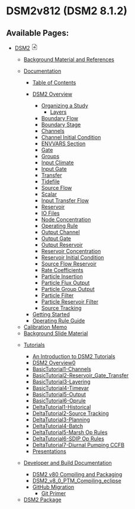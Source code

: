 # DSM2v812 (DSM2 8.1.2)

<div id="main-content" class="pageSection">

</div>

  
  

<div class="pageSection">

<div class="pageSectionHeader">

## Available Pages:

</div>

-   [DSM2](DSM2)
    <img src="images/icons/contenttypes/home_page_16.png" width="16" height="16" />
    -   [Background Material and
        References](Background_Material_and_References)

    <!-- -->

    -   [Documentation](Documentation)
        -   [Table of Contents](Table_of_Contents)

        <!-- -->

        -   [DSM2 Overview](DSM2_Overview)
            -   [Organizing a Study](Organizing_a_Study)
                -   [Layers](Layers)

            <!-- -->

            -   [Boundary Flow](Boundary_Flow)

            <!-- -->

            -   [Boundary Stage](Boundary_Stage)

            <!-- -->

            -   [Channels](Channels)

            <!-- -->

            -   [Channel Initial Condition](Channel_Initial_Condition)

            <!-- -->

            -   [ENVVARS Section](ENVVARS_Section)

            <!-- -->

            -   [Gate](Gate)

            <!-- -->

            -   [Groups](Groups)

            <!-- -->

            -   [Input Climate](Input_Climate)

            <!-- -->

            -   [Input Gate](Input_Gate)

            <!-- -->

            -   [Transfer](Transfer)

            <!-- -->

            -   [Tidefile](Tidefile)

            <!-- -->

            -   [Source Flow](Source_Flow)

            <!-- -->

            -   [Scalar](Scalar)

            <!-- -->

            -   [Input Transfer Flow](Input_Transfer_Flow)

            <!-- -->

            -   [Reservoir](Reservoir)

            <!-- -->

            -   [IO Files](IO_Files)

            <!-- -->

            -   [Node Concentration](Node_Concentration)

            <!-- -->

            -   [Operating Rule](Operating_Rule)

            <!-- -->

            -   [Output Channel](Output_Channel)

            <!-- -->

            -   [Output Gate](Output_Gate)

            <!-- -->

            -   [Output Reservoir](Output_Reservoir)

            <!-- -->

            -   [Reservoir Concentration](Reservoir_Concentration)

            <!-- -->

            -   [Reservoir Initial
                Condition](Reservoir_Initial_Condition)

            <!-- -->

            -   [Source Flow Reservoir](Source_Flow_Reservoir)

            <!-- -->

            -   [Rate Coefficients](Rate_Coefficients)

            <!-- -->

            -   [Particle Insertion](Particle_Insertion)

            <!-- -->

            -   [Particle Flux Output](Particle_Flux_Output)

            <!-- -->

            -   [Particle Group Output](Particle_Group_Output)

            <!-- -->

            -   [Particle Filter](Particle_Filter)

            <!-- -->

            -   [Particle Reservoir Filter](Particle_Reservoir_Filter)

            <!-- -->

            -   [Source Tracking](Source_Tracking)

        <!-- -->

        -   [Getting Started](Getting_Started)

        <!-- -->

        -   [Operating Rule Guide](Operating_Rule_Guide)

    <!-- -->

    -   [Calibration Memo](Calibration_Memo)

    <!-- -->

    -   [Background Slide Material](Background_Slide_Material)

    <!-- -->

    -   [Tutorials](Tutorials)
        -   [An Introduction to DSM2
            Tutorials](An_Introduction_to_DSM2_Tutorials)

        <!-- -->

        -   [DSM2 Overview0](DSM2_Overview0)

        <!-- -->

        -   [BasicTutorial1-Channels](BasicTutorial1-Channels)

        <!-- -->

        -   [BasicTutorial2-Reservoir_Gate_Transfer](BasicTutorial2-Reservoir_Gate_Transfer)

        <!-- -->

        -   [BasicTutorial3-Layering](BasicTutorial3-Layering)

        <!-- -->

        -   [BasicTutorial4-Timevar](BasicTutorial4-Timevar)

        <!-- -->

        -   [BasicTutorial5-Output](BasicTutorial5-Output)

        <!-- -->

        -   [BasicTutorial6-Oprule](BasicTutorial6-Oprule)

        <!-- -->

        -   [DeltaTutorial1-Historical](DeltaTutorial1-Historical)

        <!-- -->

        -   [DeltaTutorial2-Source
            Tracking](DeltaTutorial2-Source_Tracking)

        <!-- -->

        -   [DeltaTutorial3-Planning](DeltaTutorial3-Planning)

        <!-- -->

        -   [DeltaTutorial4-Batch](DeltaTutorial4-Batch)

        <!-- -->

        -   [DeltaTutorial5-Marsh Op
            Rules](DeltaTutorial5-Marsh_Op_Rules)

        <!-- -->

        -   [DeltaTutorial6-SDIP Op Rules](DeltaTutorial6-SDIP_Op_Rules)

        <!-- -->

        -   [DeltaTutorial7-Diurnal Pumping
            CCFB](DeltaTutorial7-Diurnal_Pumping_CCFB)

        <!-- -->

        -   [Presentations](Presentations)

    <!-- -->

    -   [Developer and Build
        Documentation](Developer_and_Build_Documentation)
        -   [DSM2 v80 Compiling and
            Packaging](DSM2_v80_Compiling_and_Packaging)

        <!-- -->

        -   [DSM2_v8_0\_PTM_Compiling_eclipse](DSM2_v8_0_PTM_Compiling_eclipse)

        <!-- -->

        -   [GitHub Migration](GitHub_Migration)
            -   [Git Primer](Git_Primer)

    <!-- -->

    -   [DSM2 Package](DSM2_Package)

</div>
